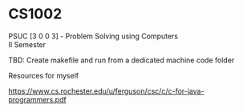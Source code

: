 # CS1002
PSUC [3 0 0 3] - Problem Solving using Computers  
II Semester

TBD: Create makefile and run from a dedicated machine code folder

Resources for myself

https://www.cs.rochester.edu/u/ferguson/csc/c/c-for-java-programmers.pdf